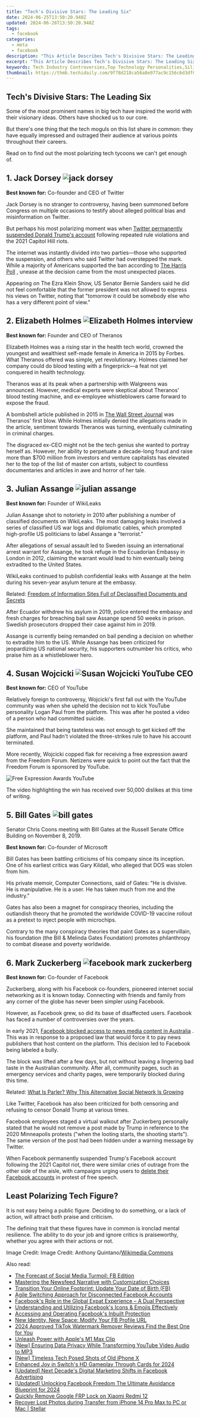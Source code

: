 ```yaml
---
title: "Tech's Divisive Stars: The Leading Six"
date: 2024-06-25T13:50:20.948Z
updated: 2024-06-26T13:50:20.948Z
tags:
  - facebook
categories:
  - meta
  - facebook
description: "This Article Describes Tech's Divisive Stars: The Leading Six"
excerpt: "This Article Describes Tech's Divisive Stars: The Leading Six"
keywords: Tech Industry Controversies,Top Technology Personalities,Silicon Valley Debates,Popular Tech Figures 2023,Influential Tech CEOs and Executives,Tech Leaders' Impact on Society,Major Disagreements in the Technology Sphere
thumbnail: https://thmb.techidaily.com/9f78d218ca56a8e977ac9c156c6d3df029b653f49542887406f9b6531aa186a8.jpg
---
```


## Tech's Divisive Stars: The Leading Six

 Some of the most prominent names in big tech have inspired the world with their visionary ideas. Others have shocked us to our core.

 But there's one thing that the tech moguls on this list share in common: they have equally impressed and outraged their audience at various points throughout their careers.

 Read on to find out the most polarizing tech tycoons we can't get enough of.

## 1\. Jack Dorsey ![jack dorsey](https://static1.makeuseofimages.com/wordpress/wp-content/uploads/2021/05/jack-dorsey.jpeg)

**Best known for:** Co-founder and CEO of Twitter

 Jack Dorsey is no stranger to controversy, having been summoned before Congress on multiple occasions to testify about alleged political bias and misinformation on Twitter.

 But perhaps his most polarizing moment was when [Twitter permanently suspended Donald Trump's account](https://www.makeuseof.com/twitter-bans-trump-for-good/) following repeated rule violations and the 2021 Capitol Hill riots.

 The internet was instantly divided into two parties—those who supported the suspension, and others who said Twitter had overstepped the mark. While a majority of Americans supported the ban according to [The Harris Poll](https://theharrispoll.com/twitters-trump-ban-after-capitol-attack-supported-by-most-americans-but-not-most-republicans-harris-poll-says/) , unease at the decision came from the most unexpected places.

 Appearing on The Ezra Klein Show, US Senator Bernie Sanders said he did not feel comfortable that the former president was not allowed to express his views on Twitter, noting that "tomorrow it could be somebody else who has a very different point of view."

## 2\. Elizabeth Holmes ![Elizabeth Holmes interview](https://static1.makeuseofimages.com/wordpress/wp-content/uploads/2021/05/elizabeth-holmes-interview.jpg)

**Best known for:** Founder and CEO of Theranos

 Elizabeth Holmes was a rising star in the health tech world, crowned the youngest and wealthiest self-made female in America in 2015 by Forbes. What Theranos offered was simple, yet revolutionary. Holmes claimed her company could do blood testing with a fingerprick—a feat not yet conquered in health technology.

 Theranos was at its peak when a partnership with Walgreens was announced. However, medical experts were skeptical about Theranos' blood testing machine, and ex-employee whistleblowers came forward to expose the fraud.

 A bombshell article published in 2015 in [The Wall Street Journal](https://www.wsj.com/articles/theranos-has-struggled-with-blood-tests-1444881901) was Theranos' first blow. While Holmes initially denied the allegations made in the article, sentiment towards Theranos was turning, eventually culminating in criminal charges.

 The disgraced ex-CEO might not be the tech genius she wanted to portray herself as. However, her ability to perpetuate a decade-long fraud and raise more than $700 million from investors and venture capitalists has elevated her to the top of the list of master con artists, subject to countless documentaries and articles in awe and horror of her tale.

## 3\. Julian Assange ![julian assange](https://static1.makeuseofimages.com/wordpress/wp-content/uploads/2021/05/julian-assange.jpeg)

**Best known for:** Founder of WikiLeaks

 Julian Assange shot to notoriety in 2010 after publishing a number of classified documents on WikiLeaks. The most damaging leaks involved a series of classified US war logs and diplomatic cables, which prompted high-profile US politicians to label Assange a "terrorist."

 After allegations of sexual assault led to Sweden issuing an international arrest warrant for Assange, he took refuge in the Ecuadorian Embassy in London in 2012, claiming the warrant would lead to him eventually being extradited to the United States.

 WikiLeaks continued to publish confidential leaks with Assange at the helm during his seven-year asylum tenure at the embassy.

 Related: [Freedom of Information Sites Full of Declassified Documents and Secrets](https://www.makeuseof.com/tag/freedom-information-sites-declassified-documents/)

 After Ecuador withdrew his asylum in 2019, police entered the embassy and fresh charges for breaching bail saw Assange spend 50 weeks in prison. Swedish prosecutors dropped their case against him in 2019.

 Assange is currently being remanded on bail pending a decision on whether to extradite him to the US. While Assange has been criticized for jeopardizing US national security, his supporters outnumber his critics, who praise him as a whistleblower hero.

## 4\. Susan Wojcicki ![Susan Wojcicki YouTube CEO](https://static1.makeuseofimages.com/wordpress/wp-content/uploads/2021/05/susan-w-youtube-ceo.jpg)

**Best known for:** CEO of YouTube

 Relatively foreign to controversy, Wojcicki's first fall out with the YouTube community was when she upheld the decision not to kick YouTube personality Logan Paul from the platform. This was after he posted a video of a person who had committed suicide.

 She maintained that being tasteless was not enough to get kicked off the platform, and Paul hadn't violated the three-strikes rule to have his account terminated.

 More recently, Wojcicki copped flak for receiving a free expression award from the Freedom Forum. Netizens were quick to point out the fact that the Freedom Forum is sponsored by YouTube.

![Free Expression Awards YouTube](https://static1.makeuseofimages.com/wordpress/wp-content/uploads/2021/05/free-expression-youtube-awards.png)

 The video highlighting the win has received over 50,000 dislikes at this time of writing.

## 5\. Bill Gates ![bill gates](https://static1.makeuseofimages.com/wordpress/wp-content/uploads/2021/05/bill-gates.jpg)

 Senator Chris Coons meeting with Bill Gates at the Russell Senate Office Building on November 8, 2019.

**Best known for:** Co-founder of Microsoft

 Bill Gates has been battling criticisms of his company since its inception. One of his earliest critics was Gary Kildall, who alleged that DOS was stolen from him.

 His private memoir, Computer Connections, said of Gates: "He is divisive. He is manipulative. He is a user. He has taken much from me and the industry."

 Gates has also been a magnet for conspiracy theories, including the outlandish theory that he promoted the worldwide COVID-19 vaccine rollout as a pretext to inject people with microchips.

 Contrary to the many conspiracy theories that paint Gates as a supervillain, his foundation (the Bill & Melinda Gates Foundation) promotes philanthropy to combat disease and poverty worldwide.

## 6\. Mark Zuckerberg ![facebook mark zuckerberg](https://static1.makeuseofimages.com/wordpress/wp-content/uploads/2021/05/mark-zuckerberg.jpeg)

**Best known for:** Co-founder of Facebook

 Zuckerberg, along with his Facebook co-founders, pioneered internet social networking as it is known today. Connecting with friends and family from any corner of the globe has never been simpler using Facebook.

 However, as Facebook grew, so did its base of disaffected users. Facebook has faced a number of controversies over the years.

 In early 2021, [Facebook blocked access to news media content in Australia](https://www.makeuseof.com/facebook-bans-news-australia-over-proposed-legislation/) . This was in response to a proposed law that would force it to pay news publishers that host content on the platform. This decision led to Facebook being labeled a bully.

 The block was lifted after a few days, but not without leaving a lingering bad taste in the Australian community. After all, community pages, such as emergency services and charity pages, were temporarily blocked during this time.

 Related: [What Is Parler? Why This Alternative Social Network Is Growing](https://www.makeuseof.com/what-is-parler-social-network/)

 Like Twitter, Facebook has also been criticized for both censoring and refusing to censor Donald Trump at various times.

 Facebook employees staged a virtual walkout after Zuckerberg personally stated that he would not remove a post made by Trump in reference to the 2020 Minneapolis protests ("when the looting starts, the shooting starts"). The same version of the post had been hidden under a warning message by Twitter.

 When Facebook permanently suspended Trump's Facebook account following the 2021 Capitol riot, there were similar cries of outrage from the other side of the aisle, with campaigns urging users to [delete their Facebook accounts](https://www.makeuseof.com/tag/delete-facebook-account/) in protest of free speech.

## Least Polarizing Tech Figure?

 It is not easy being a public figure. Deciding to do something, or a lack of action, will attract both praise and criticism.

 The defining trait that these figures have in common is ironclad mental resilience. The ability to do your job and ignore critics is praiseworthy, whether you agree with their actions or not.

 Image Credit: Image Credit: Anthony Quintano/[Wikimedia Commons](https://commons.wikimedia.org/wiki/File:Mark%5FZuckerberg%5FF8%5F2018%5FKeynote%5F%2841118893354%29.jpg)


<ins class="adsbygoogle"
     style="display:block"
     data-ad-format="autorelaxed"
     data-ad-client="ca-pub-7571918770474297"
     data-ad-slot="1223367746"></ins>



<ins class="adsbygoogle"
     style="display:block"
     data-ad-client="ca-pub-7571918770474297"
     data-ad-slot="8358498916"
     data-ad-format="auto"
     data-full-width-responsive="true"></ins>

<span class="atpl-alsoreadstyle">Also read:</span>
<div><ul>
<li><a href="https://facebook.techidaily.com/the-forecast-of-social-media-turmoil-fb-edition/"><u>The Forecast of Social Media Turmoil: FB Edition</u></a></li>
<li><a href="https://facebook.techidaily.com/mastering-the-newsfeed-narrative-with-customization-choices/"><u>Mastering the Newsfeed Narrative with Customization Choices</u></a></li>
<li><a href="https://facebook.techidaily.com/transition-your-online-footprint-update-your-date-of-birth-fb/"><u>Transition Your Online Footprint: Update Your Date of Birth (FB)</u></a></li>
<li><a href="https://facebook.techidaily.com/agile-switching-approach-for-disconnected-facebook-accounts/"><u>Agile Switching Approach for Disconnected Facebook Accounts</u></a></li>
<li><a href="https://facebook.techidaily.com/facebooks-role-in-the-global-expat-experience-a-dual-perspective/"><u>Facebook's Role in the Global Expat Experience – A Dual Perspective</u></a></li>
<li><a href="https://facebook.techidaily.com/understanding-and-utilizing-facebooks-icons-and-emojis-effectively/"><u>Understanding and Utilizing Facebook's Icons & Emojis Effectively</u></a></li>
<li><a href="https://facebook.techidaily.com/accessing-and-operating-facebooks-inbuilt-protection/"><u>Accessing and Operating Facebook's Inbuilt Protection</u></a></li>
<li><a href="https://facebook.techidaily.com/new-identity-new-space-modify-your-fb-profile-url/"><u>New Identity, New Space: Modify Your FB Profile URL</u></a></li>
<li><a href="https://smart-video-creator.techidaily.com/2024-approved-tiktok-watermark-remover-reviews-find-the-best-one-for-you/"><u>2024 Approved TikTok Watermark Remover Reviews Find the Best One for You</u></a></li>
<li><a href="https://extra-resources.techidaily.com/unleash-power-with-apples-m1-max-clip/"><u>Unleash Power with Apple's M1 Max Clip</u></a></li>
<li><a href="https://youtube-videos.techidaily.com/new-ensuring-data-privacy-while-transforming-youtube-video-audio-to-mp3/"><u>[New] Ensuring Data Privacy While Transforming YouTube Video Audio to MP3</u></a></li>
<li><a href="https://some-skills.techidaily.com/new-timeless-tech-posed-shots-of-old-iphone-x/"><u>[New] Timeless Tech  Posed Shots of Old iPhone X</u></a></li>
<li><a href="https://screen-activity-recording.techidaily.com/enhanced-joy-in-switchs-hd-gameplay-through-cards-for-2024/"><u>Enhanced Joy in Switch's HD Gameplay Through Cards for 2024</u></a></li>
<li><a href="https://facebook-videos.techidaily.com/updated-next-decades-digital-marketing-shifts-in-facebook-advertising/"><u>[Updated] Next Decade's Digital Marketing Shifts in Facebook Advertising</u></a></li>
<li><a href="https://facebook-video-content.techidaily.com/updated-unlocking-facebook-freedom-the-ultimate-avoidance-blueprint-for-2024/"><u>[Updated] Unlocking Facebook Freedom  The Ultimate Avoidance Blueprint for 2024</u></a></li>
<li><a href="https://review-topics.techidaily.com/quickly-remove-google-frp-lock-on-xiaomi-redmi-12-by-drfone-android-unlock-remove-google-frp/"><u>Quickly Remove Google FRP Lock on Xiaomi Redmi 12</u></a></li>
<li><a href="https://review-topics.techidaily.com/recover-lost-photos-during-transfer-from-iphone-14-pro-max-to-pc-or-mac-stellar-by-stellar-data-recovery-ios-iphone-data-recovery/"><u>Recover Lost Photos during Transfer from iPhone 14 Pro Max to PC or Mac | Stellar</u></a></li>
</ul></div>

